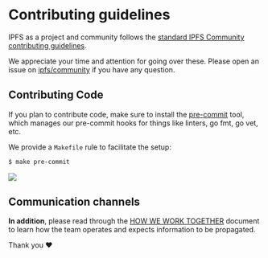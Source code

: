# Contributing guidelines

IPFS as a project and community follows the [standard IPFS Community contributing guidelines](https://github.com/ipfs/community/blob/master/CONTRIBUTING.md).

We appreciate your time and attention for going over these. Please open an issue on [ipfs/community](https://github.com/ipfs/community) if you have any question.

## Contributing Code

If you plan to contribute code, make sure to install the [pre-commit](https://github.com/pre-commit/pre-commit) tool, which manages our pre-commit hooks for things like linters, go fmt, go vet, etc.

We provide a `Makefile` rule to facilitate the setup:

```sh
$ make pre-commit
```

[![](https://cdn.rawgit.com/jbenet/contribute-ipfs-gif/master/img/contribute.gif)](https://github.com/ipfs/community/blob/master/CONTRIBUTING.md)

## Communication channels

**In addition**, please read through the [HOW WE WORK TOGETHER](https://github.com/testground/testground/blob/master/docs/HOW_WE_WORK.md) document to learn how the team operates and expects information to be propagated.

Thank you ❤️
